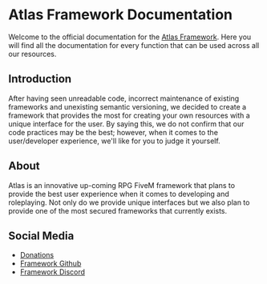 # **Atlas Framework Documentation**

Welcome to the official documentation for the [Atlas Framework](https://github.com/AtlasFw). Here you will find all the documentation for every function that can be used across all our resources.

## Introduction
After having seen unreadable code, incorrect maintenance of existing frameworks and unexisting semantic versioning, we decided to create a framework that provides the most for creating your own resources with a unique interface for the user. By saying this, we do not confirm that our code practices may be the best; however, when it comes to the user/developer experience, we'll like for you to judge it yourself.

## About
Atlas is an innovative up-coming RPG FiveM framework that plans to provide the best user experience when it comes to developing and roleplaying. Not only do we provide unique interfaces but we also plan to provide one of the most secured frameworks that currently exists.

## Social Media
- [Donations](https://ko-fi.com/atlasframework)
- [Framework Github](https://github.com/AtlasFw)
- [Framework Discord](https://discord.gg/ffz84zfaXF)